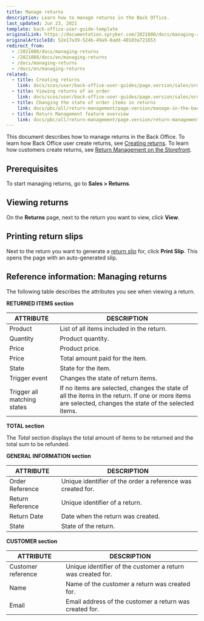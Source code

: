 ```yaml
---
title: Manage returns
description: Learn how to manage returns in the Back Office.
last_updated: Jun 23, 2021
template: back-office-user-guide-template
originalLink: https://documentation.spryker.com/2021080/docs/managing-returns
originalArticleId: 52e17a39-524b-49a9-8add-40103a721653
redirect_from:
  - /2021080/docs/managing-returns
  - /2021080/docs/en/managing-returns
  - /docs/managing-returns
  - /docs/en/managing-returns
related:
  - title: Creating returns
    link: docs/scos/user/back-office-user-guides/page.version/sales/orders/creating-returns.html
  - title: Viewing returns of an order
    link: docs/scos/user/back-office-user-guides/page.version/sales/orders/viewing-returns-of-an-order.html
  - title: Changing the state of order items in returns
    link: docs/pbc/all/return-management/page.version/manage-in-the-back-office/change-the-state-of-order-items-in-returns.html
  - title: Return Management feature overview
    link: docs/pbc/all/return-management/page.version/return-management.html
---
```


This document describes how to manage returns in the Back Office. To learn how Back Office user create returns, see [Creating returns](/docs/scos/user/back-office-user-guides/{{page.version}}/sales/orders/creating-returns.html). To learn how customers create returns, see [Return Management on the Storefront](/docs/pbc/all/return-management/{{page.version}}/marketplace/marketplace-return-management-feature-overview.html#return-management-on-the-storefront).

## Prerequisites

To start managing returns, go to **Sales&nbsp;<span aria-label="and then">></span> Returns**.

## Viewing returns

On the **Returns** page, next to the return you want to view, click **View**.

## Printing return slips


Next to the return you want to generate a [return slip](/docs/pbc/all/return-management/{{page.version}}/marketplace/marketplace-return-management-feature-overview.html#return-slip) for, click **Print Slip**.
    This opens the page with an auto-generated slip.

## Reference information: Managing returns     


The following table describes the attributes you see when viewing a return.

**RETURNED ITEMS section**

| ATTRIBUTE | DESCRIPTION |
| --- | --- |
| Product | List of all items included in the return. |
| Quantity | Product quantity. |
| Price | Product price. |
| Price | Total amount paid for the item. |
| State | State for the item. |
| Trigger event | Changes the state of return items. |
| Trigger all matching states | If no items are selected, changes the state of all the items in the return. If one or more items are selected, changes the state of the selected items. |

**TOTAL section**

The *Total* section displays the total amount of items to be returned and the total sum to be refunded.

**GENERAL INFORMATION section**

| ATTRIBUTE | DESCRIPTION |
| --- | --- |
| Order Reference | Unique identifier of the order a reference was created for. |
| Return Reference | Unique identifier of a return. |
| Return Date | Date when the return was created. |
| State | State of the return. |

**CUSTOMER section**

| ATTRIBUTE | DESCRIPTION |
| --- | --- |
| Customer reference | Unique identifier of the customer a return was created for. |
| Name | Name of the customer a return was created for. |
| Email | Email address of the customer a return was created for. |
